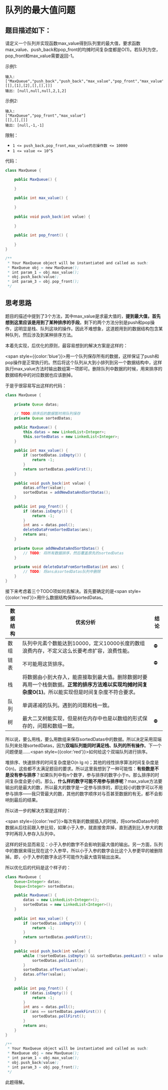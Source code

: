 # 队列的最大值问题

## 题目描述如下：

请定义一个队列并实现函数max\_value得到队列里的最大值，要求函数max\_value、push\_back和pop\_front的均摊时间复杂度都是O(1)。若队列为空，pop\_front和max\_value需要返回-1。

示例1:

~~~shell
输入: 
["MaxQueue","push_back","push_back","max_value","pop_front","max_value"]
[[],[1],[2],[],[],[]]
输出: [null,null,null,2,1,2]
~~~

示例2:

```shell
输入: 
["MaxQueue","pop_front","max_value"]
[[],[],[]]
输出: [null,-1,-1]
```

限制：

- `1 <= push_back,pop_front,max_value的总操作数 <= 10000`
- `1 <= value <= 10^5`

代码：

~~~java
class MaxQueue {

    public MaxQueue() {
         
    }
    
    public int max_value() {
         
    }
    
    public void push_back(int value) {
         
    }
    
    public int pop_front() {
         
    }
}

/**
 * Your MaxQueue object will be instantiated and called as such:
 * MaxQueue obj = new MaxQueue();
 * int param_1 = obj.max_value();
 * obj.push_back(value);
 * int param_3 = obj.pop_front();
 */
~~~

## 思考思路

题目的描述中提到了3个方法，其中max\_value是求最大值的，**提到最大值，首先想到这里应该是用到了某种排序的手段**。剩下的两个方法分别是push和pop操作，这明显是栈、队列这块的操作。因此不难想象，这道题用到的数据结构包含某种队列，然后涉及到某种排序方法。

本着先实现，后优化的原则，最容易想到的解决方案是这样的：

<span style={{color:'blue'}}>用一个队列保存所有的数据，这样保证了push和pop操作是正常执行的。然后将这个队列从大到小排列到另一个数据结构中，这样执行max_value方法时输出数组第一项即可。删除队列中数据的时候，用来排序的数据结构中的对应数据也应该删掉。</span>

于是乎很容易写出这样的代码：

~~~java
class MaxQueue {
    
    private Queue datas;
    
    // TODO:排序后的数据暂时用队列保存
    private Queue sortedDatas;

    public MaxQueue() {
        this.datas = new LinkedList<Integer>;
        this.sortedDatas = new LinkedList<Integer>;
    }
    
    public int max_value() {
        if (sortedDatas.isEmpty()) {
            return -1;
        }
        return sortedDatas.peekFirst();
    }
    
    public void push_back(int value) {
        datas.offer(value);
        sortedDatas = addNewDataAndSortDatas();
    }
    
    public int pop_front() {
        if (datas.isEmpty()) {
			return -1;
        }
        int ans = datas.pool();
        deleteDataFromSortedDatas(ans);
        return ans;
    }
    
    private Queue addNewDataAndSortDatas() {
        // TODO: 将所有数据排序，然后覆盖原先的sortedDatas
    }
    
    private void deleteDataFromSortedDatas(int ans) {
        // TODO: 将ans从sortedDatas队列中删除
    }
}
~~~

接下来考虑着三个TODO项如何去解决。首先要确定的是<span style={{color:'red'}}>用什么数据结构保存sortedDatas</span>。

| 数据结构 | 优劣分析                                                     | 结论       |
| -------- | ------------------------------------------------------------ | ---------- |
| 数组     | 队列中元素个数能达到10000，定义10000长度的数组浪费内存，不定义这么长要考虑扩容，浪费性能。 | :no_entry: |
| 链表     | 不可能用这货排序。                                           | :no_entry: |
| 栈       | 将数据由小到大存入，能直接取到最大值。删除数据时要再用一个栈倒数据。**正常的排序方法难以实现均摊时间复杂度O(1)**。所以能实现但是时间复杂度不符合要求。 |            |
| 队列     | 单调递减的队列。遇到的问题和栈一致。                         |            |
| 树       | 最大二叉树能实现，但是树在内存中也是以数组的形式保存的，问题和数组一致。 | :no_entry: |

所以说，要么用栈，要么用数组来保存sortedDatas中的数据。所以决定采用双端队列来处理sortedDatas，因为**双端队列能同时满足栈、队列的所有操作**。下一个问题便是……<span style={{color:'red'}}>如何给这个双端队列进行排序</span>。

堆排序、快速排序的时间复杂度是O(n lg n)；其他的线性排序算法时间复杂度是O(n)。这些都不太满足题目的要求。所以这里我想到了一种可能性：**有些数是不是没有参与排序**？如果队列中有n个数字，参与排序的数字小于n，那么排序的时间复杂度会更小的。那么，**什么样的数字可能不用参与排序呢**？max\_value方法要输出的是最大的数，所以最大的数字是一定参与排序的，即比较小的数字可以不用参与排序——我只管最大的数，其他的数字顺序对与否甚至数据的有无，都不会影响到最后的结果。

所以进一步的解决方案是这样的：

<span style={{color:'red'}}>每次有新的数据插入的时候，将sortedDatas中的数据从后往前跟入参比较，如果小于入参，就直接舍弃掉，直到遇到比入参大的数字时再将入参存入队列中。</span>

这样的好处显而易见：小于入参的数字不会影响到最大值的输出。另一方面，队列中的数据来得比现在这个入参早，所以小于入参的数字会比这个入参更早的被删除掉。即，小于入参的数字永远不可能作为最大值背输出出来。

所以优化后的代码是这个样子的：

~~~java
class MaxQueue {
    Queue<Integer> datas;
    Deque<Integer> sortedDatas;

    public MaxQueue() {
        datas = new LinkedList<Integer>();
        sortedDatas = new LinkedList<Integer>();
    }
    
    public int max_value() {
        if (sortedDatas.isEmpty()) {
            return -1;
        }
        return sortedDatas.peekFirst();
    }
    
    public void push_back(int value) {
        while (!sortedDatas.isEmpty() && sortedDatas.peekLast() < value) {
            sortedDatas.pollLast();
        }
        sortedDatas.offerLast(value);
        datas.offer(value);
    }
    
    public int pop_front() {
        if (datas.isEmpty()) {
            return -1;
        }
        int ans = datas.poll();
        if (ans == sortedDatas.peekFirst()) {
            sortedDatas.pollFirst();
        }
        return ans;
    }
}

/**
 * Your MaxQueue object will be instantiated and called as such:
 * MaxQueue obj = new MaxQueue();
 * int param_1 = obj.max_value();
 * obj.push_back(value);
 * int param_3 = obj.pop_front();
 */
~~~

此题得解。
